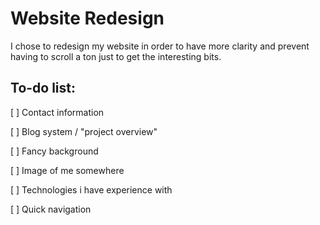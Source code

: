 # Website Redesign

I chose to redesign my website in order to have more clarity and prevent having to scroll a ton just to get the interesting bits.

## To-do list:

[ ] Contact information

[ ] Blog system / "project overview"

[ ] Fancy background

[ ] Image of me somewhere

[ ] Technologies i have experience with

[ ] Quick navigation